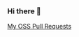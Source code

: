 ### Hi there 👋

[My OSS Pull Requests](https://github.com/pulls?q=is%3Apr+author%3Avenkatamutyala+archived%3Afalse+is%3Aclosed+-org%3AGlueOps+is%3Apublic+is%3Amerged+-org%3Avenkata-tenant-test-1+-org%3Avenkatamutyala+-org%3Aantoniostacos+-org%3Ademo-antoniostacos+-org%3Apluralsight+-org%3Amagicmemories+-org%3Afragmob+-org%3Abillyfoss)

<!--
**venkatamutyala/venkatamutyala** is a ✨ _special_ ✨ repository because its `README.md` (this file) appears on your GitHub profile.

Here are some ideas to get you started:

- 🔭 I’m currently working on ...
- 🌱 I’m currently learning ...
- 👯 I’m looking to collaborate on ...
- 🤔 I’m looking for help with ...
- 💬 Ask me about ...
- 📫 How to reach me: ...
- 😄 Pronouns: ...
- ⚡ Fun fact: ...
-->

